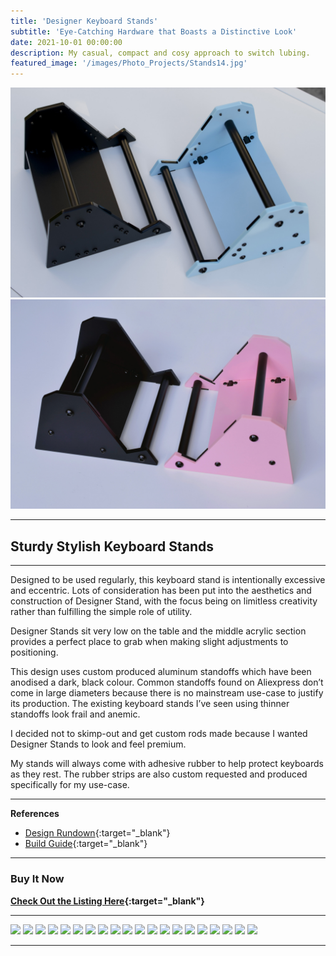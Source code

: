 ```yaml
---
title: 'Designer Keyboard Stands'
subtitle: 'Eye-Catching Hardware that Boasts a Distinctive Look'
date: 2021-10-01 00:00:00
description: My casual, compact and cosy approach to switch lubing.
featured_image: '/images/Photo_Projects/Stands14.jpg'
---
```


<div class="gallery" data-columns="2">
	<img src="/images/Photo_Projects/Stands14.jpg">
	<img src="/images/Photo_Projects/Stands3.jpg">
</div>

--- 

## Sturdy Stylish Keyboard Stands

---

Designed to be used regularly, this keyboard stand is intentionally excessive and eccentric. Lots of consideration has been put into the aesthetics and construction of Designer Stand, with the focus being on limitless creativity rather than fulfilling the simple role of utility.

Designer Stands sit very low on the table and the middle acrylic section provides a perfect place to grab when making slight adjustments to positioning.

This design uses custom produced aluminum standoffs which have been anodised a dark, black colour.
Common standoffs found on Aliexpress don’t come in large diameters because there is no mainstream use-case to justify its production. The existing keyboard stands I’ve seen using thinner standoffs look frail and anemic.


I decided not to skimp-out and get custom rods made because I wanted Designer Stands to look and feel premium. 

My stands will always come with adhesive rubber to help protect keyboards as they rest. The rubber strips are also custom requested and produced specifically for my use-case. 

---

**References**
* [Design Rundown](https://imgur.com/a/JMkxqna){:target="_blank"}
* [Build Guide](https://imgur.com/a/m4tU9Ws){:target="_blank"}

---

### Buy It Now

**[Check Out the Listing Here](https://dailyclack.com/products/designer-keyboard-stand){:target="_blank"}**

--- 

<div class="gallery" data-columns="3">
	<img src="/images/Photo/Stands2.jpg">
	<img src="/images/Photo/Stands16.jpg">
	<img src="/images/Photo/Stands18.jpg">
	<img src="/images/Photo/Stands4.jpg">
	<img src="/images/Photo/Stands5.jpg">
	<img src="/images/Photo/Stands6.jpg">
	<img src="/images/Photo/Stands7.jpg">
	<img src="/images/Photo/Stands12.jpg">
	<img src="/images/Photo/Stands13.jpg">
	<img src="/images/Photo/Stands17.jpg">
	<img src="/images/Photo/Stands19.jpg">
	<img src="/images/Photo/Stands20.jpg">
	<img src="/images/Photo/Stands21.jpg">
	<img src="/images/Photo/Stands22.jpg">
	<img src="/images/Photo/Stands23.jpg">
	<img src="/images/Photo/Stands24.jpg">
	<img src="/images/Photo/Stands8.jpg">
	<img src="/images/Photo/Stands9.jpg">
	<img src="/images/Photo/Stands10.jpg">
	<img src="/images/Photo/Stands11.jpg">
</div>

---